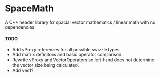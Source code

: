 # SpaceMath
A C++ header library for spacial vector mathematics / linear math with no dependencies.

#### TODO
* Add vProxy references for all possible swizzle types.
* Add matrix definitons and basic operator comparison
* Rewrite vProxy and VectorOperators so left-hand does not determine the vector size being calculated.
* Add vec1?
